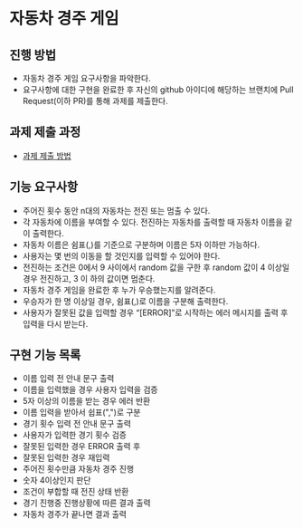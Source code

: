 # 자동차 경주 게임
## 진행 방법
* 자동차 경주 게임 요구사항을 파악한다.
* 요구사항에 대한 구현을 완료한 후 자신의 github 아이디에 해당하는 브랜치에 Pull Request(이하 PR)를 통해 과제를 제출한다.

## 과제 제출 과정
* [과제 제출 방법](https://github.com/next-step/nextstep-docs/tree/master/precourse)


## 기능 요구사항
- 주어진 횟수 동안 n대의 자동차는 전진 또는 멈출 수 있다.
- 각 자동차에 이름을 부여할 수 있다. 전진하는 자동차를 출력할 때 자동차 이름을 같이 출력한다. 
- 자동차 이름은 쉼표(,)를 기준으로 구분하며 이름은 5자 이하만 가능하다.
- 사용자는 몇 번의 이동을 할 것인지를 입력할 수 있어야 한다.
- 전진하는 조건은 0에서 9 사이에서 random 값을 구한 후 random 값이 4 이상일 경우 전진하고, 3 이
하의 값이면 멈춘다.
- 자동차 경주 게임을 완료한 후 누가 우승했는지를 알려준다.
- 우승자가 한 명 이상일 경우, 쉼표(,)로 이름을 구분해 출력한다.
- 사용자가 잘못된 값을 입력할 경우 “[ERROR]”로 시작하는 에러 메시지를 출력 후 입력을 다시 받는다.

## 구현 기능 목록
- 이름 입력 전 안내 문구 출력
- 이름을 입력했을 경우 사용자 입력을 검증
- 5자 이상의 이름을 받는 경우 에러 반환
- 이름 입력을 받아서 쉽표(",")로 구분
- 경기 횟수 입력 전 안내 문구 출력
- 사용자가 입력한 경기 횟수 검증
- 잘못된 입력한 경우 ERROR 출력 후
- 잘못된 입력한 경우 재입력
- 주어진 횟수만큼 자동차 경주 진행
- 숫자 4이상인지 판단
- 조건이 부합할 때 전진 상태 반환
- 경기 진행중 진행상황에 따른 결과 출력
- 자동차 경주가 끝나면 결과 출력
